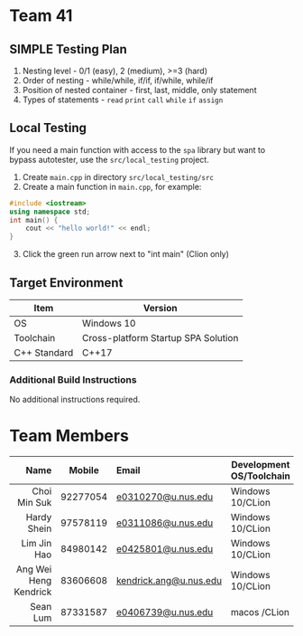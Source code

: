 # Team 41

## SIMPLE Testing Plan
1. Nesting level - 0/1 (easy), 2 (medium), >=3 (hard)
2. Order of nesting - while/while, if/if, if/while, while/if
3. Position of nested container - first, last, middle, only statement
4. Types of statements - `read` `print` `call` `while` `if` `assign`

## Local Testing
If you need a main function with access to the `spa` library but want to bypass autotester, use the `src/local_testing` project.
1. Create `main.cpp` in directory `src/local_testing/src`
2. Create a main function in `main.cpp`, for example:
```c++
#include <iostream>
using namespace std;
int main() {
    cout << "hello world!" << endl;
}
```
3. Click the green run arrow next to "int main" (Clion only)

## Target Environment

Item | Version
-|-
OS | Windows 10
Toolchain | Cross-platform Startup SPA Solution
C++ Standard | C++17

### Additional Build Instructions

No additional instructions required.

# Team Members

Name | Mobile | Email | Development OS/Toolchain
-:|:-:|:-|-|
Choi Min Suk | 92277054 | e0310270@u.nus.edu | Windows 10/CLion
Hardy Shein | 97578119 | e0311086@u.nus.edu | Windows 10/CLion
Lim Jin Hao | 84980142 | e0425801@u.nus.edu | Windows 10/CLion
Ang Wei Heng Kendrick | 83606608 | kendrick.ang@u.nus.edu | Windows 10/CLion
Sean Lum | 87331587 | e0406739@u.nus.edu | macos /CLion
